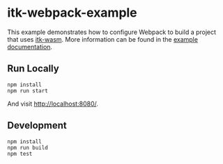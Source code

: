 itk-webpack-example
===================

This example demonstrates how to configure Webpack to build a project that
uses [itk-wasm](https://itkwasm.on.fleek.co/).
More information can be found in the [example
documentation](https://itkwasm.on.fleek.co/examples/webpack.html).

## Run Locally

```
npm install
npm run start
```

And visit [http://localhost:8080/](http://localhost:8080/).

## Development

```
npm install
npm run build
npm test
```
